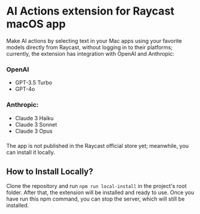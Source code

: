 # AI Actions extension for Raycast macOS app

Make AI actions by selecting text in your Mac apps using your favorite models directly from Raycast, without logging in to their platforms; currently, the extension has integration with OpenAI and Anthropic:

### OpenAI

- GPT-3.5 Turbo
- GPT-4o

### Anthropic:

- Claude 3 Haiku
- Claude 3 Sonnet
- Claude 3 Opus

###

The app is not published in the Raycast official store yet; meanwhile, you can install it locally.

## How to Install Locally?

Clone the repository and run `npm run local-install` in the project's root folder. After that, the extension will be installed and ready to use. Once you have run this npm command, you can stop the server, which will still be installed.
